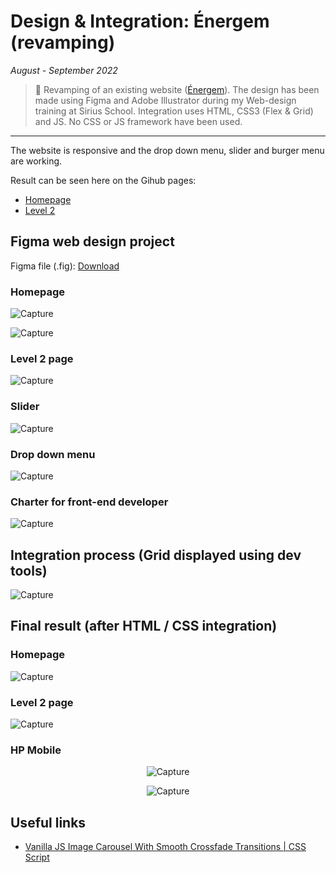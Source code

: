 # Design & Integration: Énergem (revamping)

_August - September 2022_

> 🔨 Revamping of an existing website ([Énergem](https://www.energem.fr/)). The design has been made using Figma and Adobe Illustrator during my Web-design training at Sirius School. Integration uses HTML, CSS3 (Flex & Grid) and JS. No CSS or JS framework have been used.

---

The website is responsive and the drop down menu, slider and burger menu are working.

Result can be seen here on the Gihub pages:

- [Homepage](https://raigyo.github.io/webdesign-integration-energem/)
- [Level 2](https://raigyo.github.io/webdesign-integration-energem/page.html)

## Figma web design project

Figma file (.fig): [Download](_sources/Energem.fig)

### Homepage

![Capture](_readme-img/project-figma.jpg)

![Capture](_readme-img/figma-hp.png)

### Level 2 page

![Capture](_readme-img/figma-level2.png)

### Slider

![Capture](_readme-img/figma-slider-images.png)

### Drop down menu

![Capture](_readme-img/figma-dropdown.png)

### Charter for front-end developer

![Capture](_readme-img/figma-charte.png)

## Integration process (Grid displayed using dev tools)

![Capture](_readme-img/integration-hp-grid.jpg)

## Final result (after HTML / CSS integration)

### Homepage

![Capture](_readme-img/integration-hp.jpg)

### Level 2 page

![Capture](_readme-img/integration-level2.jpg)

### HP Mobile

<p align="center">
   <img src="_readme-img/integration-hp-mobile.jpg" alt="Capture"/>
</p>

<p align="center">
   <img src="_readme-img/integration-hp-mobile-2.jpg" alt="Capture"/>
</p>

## Useful links

- [Vanilla JS Image Carousel With Smooth Crossfade Transitions | CSS Script](https://www.cssscript.com/image-carousel-crossfade/)
